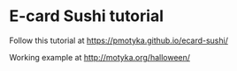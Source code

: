 # E-card Sushi tutorial

Follow this tutorial at https://pmotyka.github.io/ecard-sushi/

Working example at http://motyka.org/halloween/
